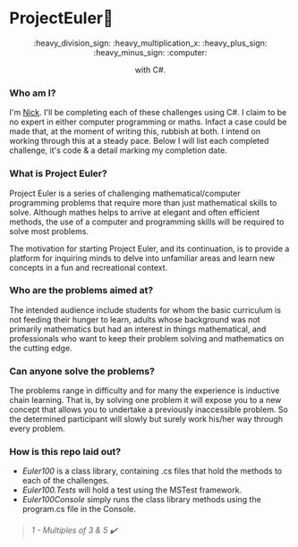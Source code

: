 

# ProjectEuler:100: 
<p align="center"> :heavy_division_sign: :heavy_multiplication_x: :heavy_plus_sign: :heavy_minus_sign: :computer:  
  
<p align="center"> with C#.

### Who am I? 

I'm [Nick](https://www.twitter.com/@cleanCodeNick). I'll be completing each of these challenges using C#. I claim to be no expert in either computer programming or maths. Infact a case could be made that, at the moment of writing this, rubbish at both. I intend on working through this at a steady pace. Below I will list each completed challenge, it's code & a detail marking my completion date. 

### What is Project Euler?  

Project Euler is a series of challenging mathematical/computer programming problems that require more than just mathematical skills to solve. Although mathes helps to arrive at elegant and often efficient methods, the use of a computer and programming skills will be required to solve most problems.  

The motivation for starting Project Euler, and its continuation, is to provide a platform for inquiring minds to delve into unfamiliar areas and learn new concepts in a fun and recreational context.  

### Who are the problems aimed at?  

The intended audience include students for whom the basic curriculum is not feeding their hunger to learn, adults whose background was not primarily mathematics but had an interest in things mathematical, and professionals who want to keep their problem solving and mathematics on the cutting edge.

### Can anyone solve the problems?  

The problems range in difficulty and for many the experience is inductive chain learning. That is, by solving one problem it will expose you to a new concept that allows you to undertake a previously inaccessible problem. So the determined participant will slowly but surely work his/her way through every problem.  

### How is this repo laid out?  
* *Euler100* is a class library, containing .cs files that hold the methods to each of the challenges.      
* *Euler100.Tests* will hold a test using the MSTest framework.  
* *Euler100Console* simply runs the class library methods using the program.cs file in the Console.   

>###### 1 - Multiples of 3 & 5 :heavy_check_mark:
